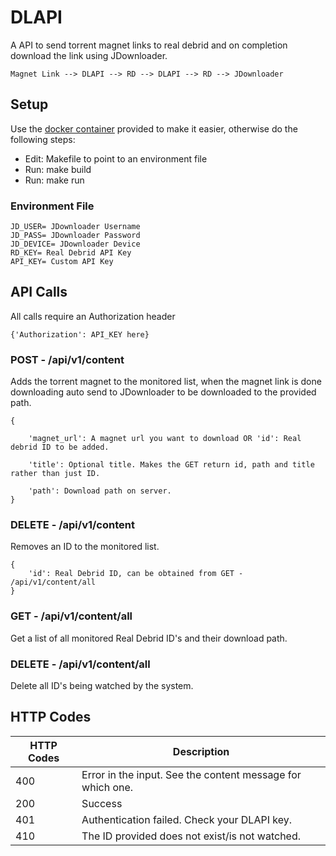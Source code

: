 # DLAPI
A API to send torrent magnet links to real debrid and on completion download the
link using JDownloader.
```
Magnet Link --> DLAPI --> RD --> DLAPI --> RD --> JDownloader
```

## Setup
Use the [docker container](https://hub.docker.com/repository/docker/pocable/dlapi)
provided to make it easier, otherwise do the following steps:
* Edit: Makefile to point to an environment file
* Run: make build
* Run: make run

### Environment File
```
JD_USER= JDownloader Username
JD_PASS= JDownloader Password
JD_DEVICE= JDownloader Device
RD_KEY= Real Debrid API Key
API_KEY= Custom API Key
```

## API Calls
All calls require an Authorization header </br>
```
{'Authorization': API_KEY here}
```

### POST - /api/v1/content
Adds the torrent magnet to the monitored list, when the magnet link is done downloading auto send to JDownloader to be downloaded to the provided path.

```
{

    'magnet_url': A magnet url you want to download OR 'id': Real debrid ID to be added.

    'title': Optional title. Makes the GET return id, path and title rather than just ID.

    'path': Download path on server.
}
```

### DELETE - /api/v1/content
Removes an ID to the monitored list.

```
{
    'id': Real Debrid ID, can be obtained from GET - /api/v1/content/all
}
```

### GET - /api/v1/content/all
Get a list of all monitored Real Debrid ID's and their download path.

### DELETE - /api/v1/content/all
Delete all ID's being watched by the system.



## HTTP Codes
| HTTP Codes | Description                                                |
|------------|------------------------------------------------------------|
| 400        | Error in the input. See the content message for which one. |
| 200        | Success                                                    |
| 401        | Authentication failed. Check your DLAPI key.               |
| 410        | The ID provided does not exist/is not watched.             |